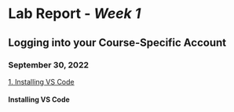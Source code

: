 # Lab Report - *Week 1*
## Logging into your Course-Specific Account 
### September 30, 2022

[1. Installing VS Code](installing-vs-code)
#### Installing VS Code
